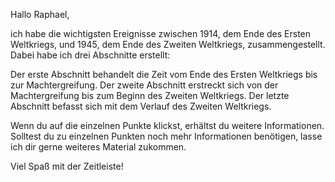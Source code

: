 Hallo Raphael,

ich habe die wichtigsten Ereignisse zwischen 1914, dem Ende des Ersten Weltkriegs, und 1945, dem Ende des Zweiten Weltkriegs, zusammengestellt. Dabei habe ich drei Abschnitte erstellt:

Der erste Abschnitt behandelt die Zeit vom Ende des Ersten Weltkriegs bis zur Machtergreifung. Der zweite Abschnitt erstreckt sich von der Machtergreifung bis zum Beginn des Zweiten Weltkriegs. Der letzte Abschnitt befasst sich mit dem Verlauf des Zweiten Weltkriegs.

Wenn du auf die einzelnen Punkte klickst, erhältst du weitere Informationen. Solltest du zu einzelnen Punkten noch mehr Informationen benötigen, lasse ich dir gerne weiteres Material zukommen.

Viel Spaß mit der Zeitleiste!
